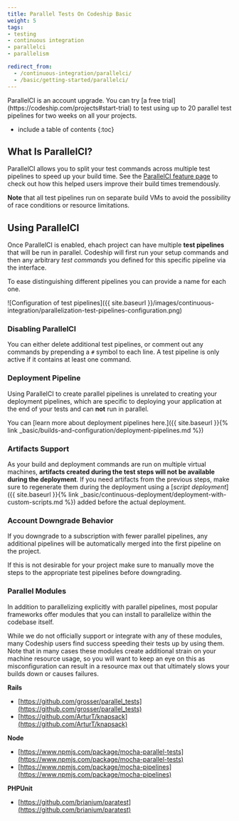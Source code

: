 ```yaml
---
title: Parallel Tests On Codeship Basic
weight: 5
tags:
- testing
- continuous integration
- parallelci
- parallelism

redirect_from:
  - /continuous-integration/parallelci/
  - /basic/getting-started/parallelci/
---
```


<div class="info-block">
ParallelCI is an account upgrade. You can try [a free trial](https://codeship.com/projects#start-trial) to test using up to 20 parallel test pipelines for two weeks on all your projects.
</div>

* include a table of contents
{:toc}

## What Is ParallelCI?

ParallelCI allows you to split your test commands across multiple test pipelines to speed up your build time. See the [ParallelCI feature page](http://codeship.com/features/parallelci) to check out how this helped users improve their build times tremendously.

**Note** that all test pipelines run on separate build VMs to avoid the possibility of race conditions or resource limitations.

## Using ParallelCI

Once ParallelCI is enabled, ehach project can have multiple **test pipelines** that will be run in parallel. Codeship will first run your setup commands and then any arbitrary _test commands_ you defined for this specific pipeline via the interface.

To ease distinguishing different pipelines you can provide a name for each one.

![Configuration of test pipelines]({{ site.baseurl }}/images/continuous-integration/parallelization-test-pipelines-configuration.png)

### Disabling ParallelCI

You can either delete additional test pipelines, or comment out any commands by prepending a `#` symbol to each line. A test pipeline is only active if it contains at least one command.

### Deployment Pipeline

Using ParallelCI to create parallel pipelines is unrelated to creating your deployment pipelines, which are specific to deploying your application at the end of your tests and can **not** run in parallel.

You can [learn more about deployment pipelines here.]({{ site.baseurl }}{% link _basic/builds-and-configuration/deployment-pipelines.md %})

### Artifacts Support

As your build and deployment commands are run on multiple virtual machines, **artifacts created during the test steps will not be available during the deployment**. If you need artifacts from the previous steps, make sure to regenerate them during the deployment using a [_script deployment_]({{ site.baseurl }}{% link _basic/continuous-deployment/deployment-with-custom-scripts.md %}) added before the actual deployment.

### Account Downgrade Behavior

If you downgrade to a subscription with fewer parallel pipelines, any additional pipelines will be automatically merged into the first pipeline on the project.

If this is not desirable for your project make sure to manually move the steps to the appropriate test pipelines before downgrading.

### Parallel Modules

In addition to parallelizing explicitly with parallel pipelines, most popular frameworks offer modules that you can install to parallelize within the codebase itself.

While we do not officially support or integrate with any of these modules, many Codeship users find success speeding their tests up by using them. Note that in many cases these modules create additional strain on your machine resource usage, so you will want to keep an eye on this as misconfiguration can result in a resource max out that ultimately slows your builds down or causes failures.

**Rails**
- [https://github.com/grosser/parallel_tests](https://github.com/grosser/parallel_tests)
- [https://github.com/ArturT/knapsack](https://github.com/ArturT/knapsack)

**Node**
- [https://www.npmjs.com/package/mocha-parallel-tests](https://www.npmjs.com/package/mocha-parallel-tests)
- [https://www.npmjs.com/package/mocha-pipelines](https://www.npmjs.com/package/mocha-pipelines)

**PHPUnit**
- [https://github.com/brianium/paratest](https://github.com/brianium/paratest)
